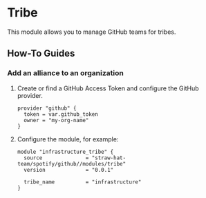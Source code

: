 # Tribe

This module allows you to manage GitHub teams for tribes.

## How-To Guides

### Add an alliance to an organization

1. Create or find a GitHub Access Token and configure the GitHub provider.

    ```hcl
    provider "github" {
      token = var.github_token
      owner = "my-org-name"
    }
    ```

2. Configure the module, for example:

    ```hcl
    module "infrastructure_tribe" {
      source              = "straw-hat-team/spotify/github//modules/tribe"
      version             = "0.0.1"

      tribe_name          = "infrastructure"
    }
    ```
